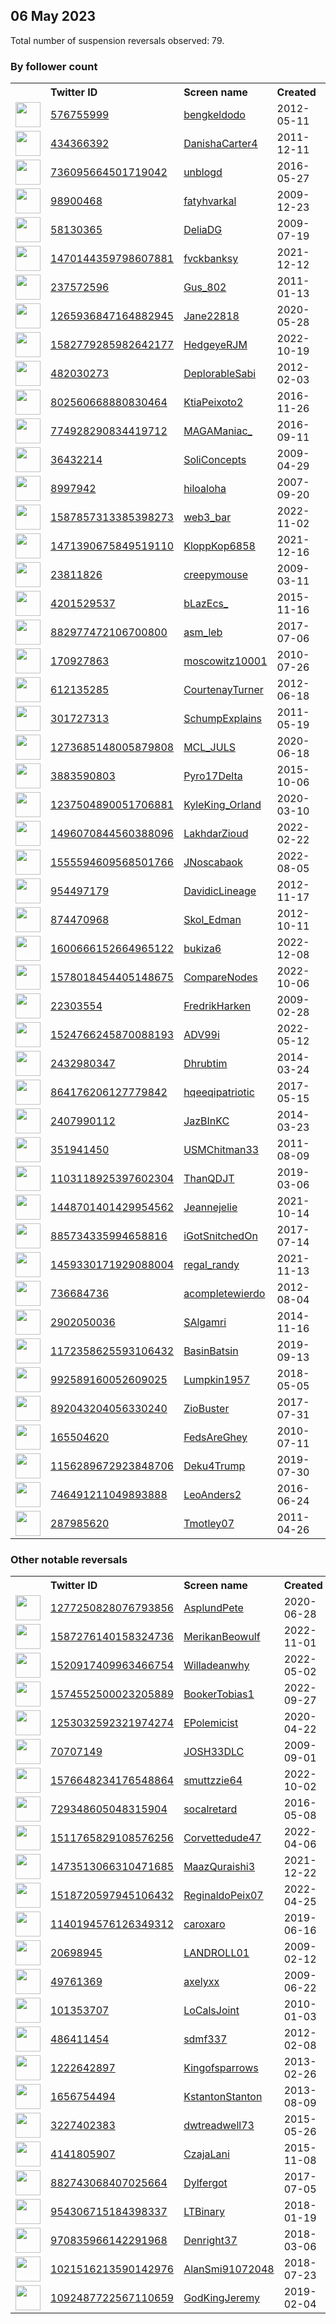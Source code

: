 
## 06 May 2023
Total number of suspension reversals observed: 79.

### By follower count
<table><tr><th></th><th align="left">Twitter ID</th><th align="left">Screen name</th>
<th align="left">Created</th><th align="left">Status</th><th align="left">Suspended</th><th align="left">Followers</th>
<tr><td><a href="https://pbs.twimg.com/profile_images/1403786421039603712/aUW-UXBY_normal.jpg"><img src="https://pbs.twimg.com/profile_images/1403786421039603712/aUW-UXBY_normal.jpg" width="40px" height="40px" align="center"/></a></td><td><a href="https://twitter.com/intent/user?user_id=576755999">576755999</a></td><td><a href="https://twitter.com/bengkeldodo">bengkeldodo</a></td><td>2012-05-11</td><td align="center"></td><td>2023-05-03</td><td>33933</td></tr>
<tr><td><a href="https://pbs.twimg.com/profile_images/1643625831711883269/URzeASNr_normal.jpg"><img src="https://pbs.twimg.com/profile_images/1643625831711883269/URzeASNr_normal.jpg" width="40px" height="40px" align="center"/></a></td><td><a href="https://twitter.com/intent/user?user_id=434366392">434366392</a></td><td><a href="https://twitter.com/DanishaCarter4">DanishaCarter4</a></td><td>2011-12-11</td><td align="center"></td><td>2023-05-01</td><td>26219</td></tr>
<tr><td><a href="https://pbs.twimg.com/profile_images/1616427936621502464/Y9bmqSZX_normal.jpg"><img src="https://pbs.twimg.com/profile_images/1616427936621502464/Y9bmqSZX_normal.jpg" width="40px" height="40px" align="center"/></a></td><td><a href="https://twitter.com/intent/user?user_id=736095664501719042">736095664501719042</a></td><td><a href="https://twitter.com/unblogd">unblogd</a></td><td>2016-05-27</td><td align="center"></td><td>2023-04-27</td><td>19957</td></tr>
<tr><td><a href="https://pbs.twimg.com/profile_images/1623655284114616320/aydbmgZo_normal.jpg"><img src="https://pbs.twimg.com/profile_images/1623655284114616320/aydbmgZo_normal.jpg" width="40px" height="40px" align="center"/></a></td><td><a href="https://twitter.com/intent/user?user_id=98900468">98900468</a></td><td><a href="https://twitter.com/fatyhvarkal">fatyhvarkal</a></td><td>2009-12-23</td><td align="center"></td><td>2023-02-27</td><td>17284</td></tr>
<tr><td><a href="https://pbs.twimg.com/profile_images/1655754679731494913/7YMbIEqX_normal.jpg"><img src="https://pbs.twimg.com/profile_images/1655754679731494913/7YMbIEqX_normal.jpg" width="40px" height="40px" align="center"/></a></td><td><a href="https://twitter.com/intent/user?user_id=58130365">58130365</a></td><td><a href="https://twitter.com/DeliaDG">DeliaDG</a></td><td>2009-07-19</td><td align="center"></td><td></td><td>16082</td></tr>
<tr><td><a href="https://pbs.twimg.com/profile_images/1595302330727022594/bFQ_6dnB_normal.jpg"><img src="https://pbs.twimg.com/profile_images/1595302330727022594/bFQ_6dnB_normal.jpg" width="40px" height="40px" align="center"/></a></td><td><a href="https://twitter.com/intent/user?user_id=1470144359798607881">1470144359798607881</a></td><td><a href="https://twitter.com/fvckbanksy">fvckbanksy</a></td><td>2021-12-12</td><td align="center"></td><td>2022-11-23</td><td>6910</td></tr>
<tr><td><a href="https://pbs.twimg.com/profile_images/1550279125394505728/BS6shKKs_normal.jpg"><img src="https://pbs.twimg.com/profile_images/1550279125394505728/BS6shKKs_normal.jpg" width="40px" height="40px" align="center"/></a></td><td><a href="https://twitter.com/intent/user?user_id=237572596">237572596</a></td><td><a href="https://twitter.com/Gus_802">Gus_802</a></td><td>2011-01-13</td><td align="center"></td><td>2023-05-01</td><td>5284</td></tr>
<tr><td><a href="https://pbs.twimg.com/profile_images/1654744801479213065/6CChQ4eK_normal.jpg"><img src="https://pbs.twimg.com/profile_images/1654744801479213065/6CChQ4eK_normal.jpg" width="40px" height="40px" align="center"/></a></td><td><a href="https://twitter.com/intent/user?user_id=1265936847164882945">1265936847164882945</a></td><td><a href="https://twitter.com/Jane22818">Jane22818</a></td><td>2020-05-28</td><td align="center"></td><td>2023-03-25</td><td>4321</td></tr>
<tr><td><a href="https://pbs.twimg.com/profile_images/1582794689673105408/7AEioDRW_normal.jpg"><img src="https://pbs.twimg.com/profile_images/1582794689673105408/7AEioDRW_normal.jpg" width="40px" height="40px" align="center"/></a></td><td><a href="https://twitter.com/intent/user?user_id=1582779285982642177">1582779285982642177</a></td><td><a href="https://twitter.com/HedgeyeRJM">HedgeyeRJM</a></td><td>2022-10-19</td><td align="center"></td><td>2023-02-16</td><td>4258</td></tr>
<tr><td><a href="https://pbs.twimg.com/profile_images/1658620623210397708/MLv5ylti_normal.jpg"><img src="https://pbs.twimg.com/profile_images/1658620623210397708/MLv5ylti_normal.jpg" width="40px" height="40px" align="center"/></a></td><td><a href="https://twitter.com/intent/user?user_id=482030273">482030273</a></td><td><a href="https://twitter.com/DeplorableSabi">DeplorableSabi</a></td><td>2012-02-03</td><td align="center"></td><td></td><td>4158</td></tr>
<tr><td><a href="https://pbs.twimg.com/profile_images/1654274527331745792/2zjXzMAa_normal.jpg"><img src="https://pbs.twimg.com/profile_images/1654274527331745792/2zjXzMAa_normal.jpg" width="40px" height="40px" align="center"/></a></td><td><a href="https://twitter.com/intent/user?user_id=802560668880830464">802560668880830464</a></td><td><a href="https://twitter.com/KtiaPeixoto2">KtiaPeixoto2</a></td><td>2016-11-26</td><td align="center"></td><td>2022-10-10</td><td>4092</td></tr>
<tr><td><a href="https://pbs.twimg.com/profile_images/1149730066269704192/jiDE21Vn_normal.jpg"><img src="https://pbs.twimg.com/profile_images/1149730066269704192/jiDE21Vn_normal.jpg" width="40px" height="40px" align="center"/></a></td><td><a href="https://twitter.com/intent/user?user_id=774928290834419712">774928290834419712</a></td><td><a href="https://twitter.com/MAGAManiac_">MAGAManiac_</a></td><td>2016-09-11</td><td align="center"></td><td></td><td>3541</td></tr>
<tr><td><a href="https://pbs.twimg.com/profile_images/1653800936173879297/JJqqMXuC_normal.jpg"><img src="https://pbs.twimg.com/profile_images/1653800936173879297/JJqqMXuC_normal.jpg" width="40px" height="40px" align="center"/></a></td><td><a href="https://twitter.com/intent/user?user_id=36432214">36432214</a></td><td><a href="https://twitter.com/SoliConcepts">SoliConcepts</a></td><td>2009-04-29</td><td align="center"></td><td>2023-05-03</td><td>3470</td></tr>
<tr><td><a href="https://pbs.twimg.com/profile_images/1657121639551868928/WeeOPcuT_normal.jpg"><img src="https://pbs.twimg.com/profile_images/1657121639551868928/WeeOPcuT_normal.jpg" width="40px" height="40px" align="center"/></a></td><td><a href="https://twitter.com/intent/user?user_id=8997942">8997942</a></td><td><a href="https://twitter.com/hiloaloha">hiloaloha</a></td><td>2007-09-20</td><td align="center"></td><td>2022-03-05</td><td>3423</td></tr>
<tr><td><a href="https://pbs.twimg.com/profile_images/1590807514764943367/XjYmYRhe_normal.jpg"><img src="https://pbs.twimg.com/profile_images/1590807514764943367/XjYmYRhe_normal.jpg" width="40px" height="40px" align="center"/></a></td><td><a href="https://twitter.com/intent/user?user_id=1587857313385398273">1587857313385398273</a></td><td><a href="https://twitter.com/web3_bar">web3_bar</a></td><td>2022-11-02</td><td align="center"></td><td>2023-05-03</td><td>2938</td></tr>
<tr><td><a href="https://pbs.twimg.com/profile_images/1635462288617652226/J6j8rTjT_normal.jpg"><img src="https://pbs.twimg.com/profile_images/1635462288617652226/J6j8rTjT_normal.jpg" width="40px" height="40px" align="center"/></a></td><td><a href="https://twitter.com/intent/user?user_id=1471390675849519110">1471390675849519110</a></td><td><a href="https://twitter.com/KloppKop6858">KloppKop6858</a></td><td>2021-12-16</td><td align="center"></td><td>2023-04-27</td><td>2802</td></tr>
<tr><td><a href="https://pbs.twimg.com/profile_images/1357401806783934464/AVfml7TR_normal.jpg"><img src="https://pbs.twimg.com/profile_images/1357401806783934464/AVfml7TR_normal.jpg" width="40px" height="40px" align="center"/></a></td><td><a href="https://twitter.com/intent/user?user_id=23811826">23811826</a></td><td><a href="https://twitter.com/creepymouse">creepymouse</a></td><td>2009-03-11</td><td align="center"></td><td>2022-11-11</td><td>2038</td></tr>
<tr><td><a href="https://pbs.twimg.com/profile_images/1649420272464809986/bNYXrI69_normal.jpg"><img src="https://pbs.twimg.com/profile_images/1649420272464809986/bNYXrI69_normal.jpg" width="40px" height="40px" align="center"/></a></td><td><a href="https://twitter.com/intent/user?user_id=4201529537">4201529537</a></td><td><a href="https://twitter.com/bLazEcs_">bLazEcs_</a></td><td>2015-11-16</td><td align="center"></td><td>2023-05-03</td><td>1913</td></tr>
<tr><td><a href="https://pbs.twimg.com/profile_images/1512841881822150656/gI2h6bbe_normal.jpg"><img src="https://pbs.twimg.com/profile_images/1512841881822150656/gI2h6bbe_normal.jpg" width="40px" height="40px" align="center"/></a></td><td><a href="https://twitter.com/intent/user?user_id=882977472106700800">882977472106700800</a></td><td><a href="https://twitter.com/asm_leb">asm_leb</a></td><td>2017-07-06</td><td align="center"></td><td>2022-04-27</td><td>1908</td></tr>
<tr><td><a href="https://pbs.twimg.com/profile_images/1253882806708641797/dV4Ec1xH_normal.jpg"><img src="https://pbs.twimg.com/profile_images/1253882806708641797/dV4Ec1xH_normal.jpg" width="40px" height="40px" align="center"/></a></td><td><a href="https://twitter.com/intent/user?user_id=170927863">170927863</a></td><td><a href="https://twitter.com/moscowitz10001">moscowitz10001</a></td><td>2010-07-26</td><td align="center"></td><td>2023-05-04</td><td>1565</td></tr>
<tr><td><a href="https://pbs.twimg.com/profile_images/1378516906211037184/ylg8990N_normal.jpg"><img src="https://pbs.twimg.com/profile_images/1378516906211037184/ylg8990N_normal.jpg" width="40px" height="40px" align="center"/></a></td><td><a href="https://twitter.com/intent/user?user_id=612135285">612135285</a></td><td><a href="https://twitter.com/CourtenayTurner">CourtenayTurner</a></td><td>2012-06-18</td><td align="center"></td><td>2022-08-04</td><td>1408</td></tr>
<tr><td><a href="https://pbs.twimg.com/profile_images/1398091707691024386/bzMn5ljb_normal.jpg"><img src="https://pbs.twimg.com/profile_images/1398091707691024386/bzMn5ljb_normal.jpg" width="40px" height="40px" align="center"/></a></td><td><a href="https://twitter.com/intent/user?user_id=301727313">301727313</a></td><td><a href="https://twitter.com/SchumpExplains">SchumpExplains</a></td><td>2011-05-19</td><td align="center"></td><td>2022-11-17</td><td>1365</td></tr>
<tr><td><a href="https://pbs.twimg.com/profile_images/1655092270821933056/rZfULFil_normal.jpg"><img src="https://pbs.twimg.com/profile_images/1655092270821933056/rZfULFil_normal.jpg" width="40px" height="40px" align="center"/></a></td><td><a href="https://twitter.com/intent/user?user_id=1273685148005879808">1273685148005879808</a></td><td><a href="https://twitter.com/MCL_JULS">MCL_JULS</a></td><td>2020-06-18</td><td align="center"></td><td>2023-04-26</td><td>1362</td></tr>
<tr><td><a href="https://pbs.twimg.com/profile_images/1314618415076847616/znkLGksd_normal.jpg"><img src="https://pbs.twimg.com/profile_images/1314618415076847616/znkLGksd_normal.jpg" width="40px" height="40px" align="center"/></a></td><td><a href="https://twitter.com/intent/user?user_id=3883590803">3883590803</a></td><td><a href="https://twitter.com/Pyro17Delta">Pyro17Delta</a></td><td>2015-10-06</td><td align="center"></td><td></td><td>1327</td></tr>
<tr><td><a href="https://pbs.twimg.com/profile_images/1655977332060848136/ekLI1Gyc_normal.jpg"><img src="https://pbs.twimg.com/profile_images/1655977332060848136/ekLI1Gyc_normal.jpg" width="40px" height="40px" align="center"/></a></td><td><a href="https://twitter.com/intent/user?user_id=1237504890051706881">1237504890051706881</a></td><td><a href="https://twitter.com/KyleKing_Orland">KyleKing_Orland</a></td><td>2020-03-10</td><td align="center"></td><td></td><td>1314</td></tr>
<tr><td><a href="https://pbs.twimg.com/profile_images/1655783640184369152/nZ75PKjO_normal.jpg"><img src="https://pbs.twimg.com/profile_images/1655783640184369152/nZ75PKjO_normal.jpg" width="40px" height="40px" align="center"/></a></td><td><a href="https://twitter.com/intent/user?user_id=1496070844560388096">1496070844560388096</a></td><td><a href="https://twitter.com/LakhdarZioud">LakhdarZioud</a></td><td>2022-02-22</td><td align="center"></td><td>2023-03-02</td><td>1039</td></tr>
<tr><td><a href="https://pbs.twimg.com/profile_images/1555594872899371008/D9TNNWys_normal.jpg"><img src="https://pbs.twimg.com/profile_images/1555594872899371008/D9TNNWys_normal.jpg" width="40px" height="40px" align="center"/></a></td><td><a href="https://twitter.com/intent/user?user_id=1555594609568501766">1555594609568501766</a></td><td><a href="https://twitter.com/JNoscabaok">JNoscabaok</a></td><td>2022-08-05</td><td align="center"></td><td>2023-04-18</td><td>1006</td></tr>
<tr><td><a href="https://pbs.twimg.com/profile_images/545275847699992576/eLJWAhCu_normal.jpeg"><img src="https://pbs.twimg.com/profile_images/545275847699992576/eLJWAhCu_normal.jpeg" width="40px" height="40px" align="center"/></a></td><td><a href="https://twitter.com/intent/user?user_id=954497179">954497179</a></td><td><a href="https://twitter.com/DavidicLineage">DavidicLineage</a></td><td>2012-11-17</td><td align="center"></td><td></td><td>887</td></tr>
<tr><td><a href="https://pbs.twimg.com/profile_images/1656297275012808704/ssrH_cvP_normal.jpg"><img src="https://pbs.twimg.com/profile_images/1656297275012808704/ssrH_cvP_normal.jpg" width="40px" height="40px" align="center"/></a></td><td><a href="https://twitter.com/intent/user?user_id=874470968">874470968</a></td><td><a href="https://twitter.com/Skol_Edman">Skol_Edman</a></td><td>2012-10-11</td><td align="center"></td><td>2023-04-05</td><td>856</td></tr>
<tr><td><a href="https://pbs.twimg.com/profile_images/1630097689781190656/hi_hvOqE_normal.jpg"><img src="https://pbs.twimg.com/profile_images/1630097689781190656/hi_hvOqE_normal.jpg" width="40px" height="40px" align="center"/></a></td><td><a href="https://twitter.com/intent/user?user_id=1600666152664965122">1600666152664965122</a></td><td><a href="https://twitter.com/bukiza6">bukiza6</a></td><td>2022-12-08</td><td align="center"></td><td>2023-04-26</td><td>777</td></tr>
<tr><td><a href="https://pbs.twimg.com/profile_images/1638916956941168640/se8hfRFp_normal.png"><img src="https://pbs.twimg.com/profile_images/1638916956941168640/se8hfRFp_normal.png" width="40px" height="40px" align="center"/></a></td><td><a href="https://twitter.com/intent/user?user_id=1578018454405148675">1578018454405148675</a></td><td><a href="https://twitter.com/CompareNodes">CompareNodes</a></td><td>2022-10-06</td><td align="center"></td><td>2023-03-10</td><td>602</td></tr>
<tr><td><a href="https://pbs.twimg.com/profile_images/571295060/FredrikHarken_SVV2b_normal.jpg"><img src="https://pbs.twimg.com/profile_images/571295060/FredrikHarken_SVV2b_normal.jpg" width="40px" height="40px" align="center"/></a></td><td><a href="https://twitter.com/intent/user?user_id=22303554">22303554</a></td><td><a href="https://twitter.com/FredrikHarken">FredrikHarken</a></td><td>2009-02-28</td><td align="center"></td><td>2022-11-24</td><td>572</td></tr>
<tr><td><a href="https://pbs.twimg.com/profile_images/1556655019469942784/7wdjte8o_normal.jpg"><img src="https://pbs.twimg.com/profile_images/1556655019469942784/7wdjte8o_normal.jpg" width="40px" height="40px" align="center"/></a></td><td><a href="https://twitter.com/intent/user?user_id=1524766245870088193">1524766245870088193</a></td><td><a href="https://twitter.com/ADV99i">ADV99i</a></td><td>2022-05-12</td><td align="center"></td><td>2022-09-11</td><td>512</td></tr>
<tr><td><a href="https://pbs.twimg.com/profile_images/1651301797376426006/dFLFtZyg_normal.jpg"><img src="https://pbs.twimg.com/profile_images/1651301797376426006/dFLFtZyg_normal.jpg" width="40px" height="40px" align="center"/></a></td><td><a href="https://twitter.com/intent/user?user_id=2432980347">2432980347</a></td><td><a href="https://twitter.com/Dhrubtim">Dhrubtim</a></td><td>2014-03-24</td><td align="center"></td><td>2023-01-18</td><td>505</td></tr>
<tr><td><a href="https://pbs.twimg.com/profile_images/1611086815506620429/nvJ1WlG5_normal.jpg"><img src="https://pbs.twimg.com/profile_images/1611086815506620429/nvJ1WlG5_normal.jpg" width="40px" height="40px" align="center"/></a></td><td><a href="https://twitter.com/intent/user?user_id=864176206127779842">864176206127779842</a></td><td><a href="https://twitter.com/hqeeqipatriotic">hqeeqipatriotic</a></td><td>2017-05-15</td><td align="center"></td><td>2023-05-03</td><td>471</td></tr>
<tr><td><a href="https://pbs.twimg.com/profile_images/1000841952370266112/0RZRjld2_normal.jpg"><img src="https://pbs.twimg.com/profile_images/1000841952370266112/0RZRjld2_normal.jpg" width="40px" height="40px" align="center"/></a></td><td><a href="https://twitter.com/intent/user?user_id=2407990112">2407990112</a></td><td><a href="https://twitter.com/JazBInKC">JazBInKC</a></td><td>2014-03-23</td><td align="center"></td><td></td><td>394</td></tr>
<tr><td><a href="https://pbs.twimg.com/profile_images/1655431683716395009/oWrdB1GU_normal.jpg"><img src="https://pbs.twimg.com/profile_images/1655431683716395009/oWrdB1GU_normal.jpg" width="40px" height="40px" align="center"/></a></td><td><a href="https://twitter.com/intent/user?user_id=351941450">351941450</a></td><td><a href="https://twitter.com/USMChitman33">USMChitman33</a></td><td>2011-08-09</td><td align="center"></td><td></td><td>319</td></tr>
<tr><td><a href="https://pbs.twimg.com/profile_images/1276204019371786241/wWehW-wp_normal.jpg"><img src="https://pbs.twimg.com/profile_images/1276204019371786241/wWehW-wp_normal.jpg" width="40px" height="40px" align="center"/></a></td><td><a href="https://twitter.com/intent/user?user_id=1103118925397602304">1103118925397602304</a></td><td><a href="https://twitter.com/ThanQDJT">ThanQDJT</a></td><td>2019-03-06</td><td align="center"></td><td></td><td>285</td></tr>
<tr><td><a href="https://pbs.twimg.com/profile_images/1448707159374565385/sdNO8UZe_normal.jpg"><img src="https://pbs.twimg.com/profile_images/1448707159374565385/sdNO8UZe_normal.jpg" width="40px" height="40px" align="center"/></a></td><td><a href="https://twitter.com/intent/user?user_id=1448701401429954562">1448701401429954562</a></td><td><a href="https://twitter.com/Jeannejelie">Jeannejelie</a></td><td>2021-10-14</td><td align="center"></td><td>2023-04-21</td><td>274</td></tr>
<tr><td><a href="https://pbs.twimg.com/profile_images/1426934883243364353/UAHN3-yd_normal.jpg"><img src="https://pbs.twimg.com/profile_images/1426934883243364353/UAHN3-yd_normal.jpg" width="40px" height="40px" align="center"/></a></td><td><a href="https://twitter.com/intent/user?user_id=885734335994658816">885734335994658816</a></td><td><a href="https://twitter.com/iGotSnitchedOn">iGotSnitchedOn</a></td><td>2017-07-14</td><td align="center">🔒</td><td>2022-10-05</td><td>232</td></tr>
<tr><td><a href="https://pbs.twimg.com/profile_images/1524181012682620929/rS9nJfWD_normal.jpg"><img src="https://pbs.twimg.com/profile_images/1524181012682620929/rS9nJfWD_normal.jpg" width="40px" height="40px" align="center"/></a></td><td><a href="https://twitter.com/intent/user?user_id=1459330171929088004">1459330171929088004</a></td><td><a href="https://twitter.com/regal_randy">regal_randy</a></td><td>2021-11-13</td><td align="center"></td><td>2023-04-29</td><td>173</td></tr>
<tr><td><a href="https://pbs.twimg.com/profile_images/1655520338694795266/45q6gbuv_normal.jpg"><img src="https://pbs.twimg.com/profile_images/1655520338694795266/45q6gbuv_normal.jpg" width="40px" height="40px" align="center"/></a></td><td><a href="https://twitter.com/intent/user?user_id=736684736">736684736</a></td><td><a href="https://twitter.com/acompletewierdo">acompletewierdo</a></td><td>2012-08-04</td><td align="center"></td><td>2023-04-26</td><td>169</td></tr>
<tr><td><a href="https://pbs.twimg.com/profile_images/1496185520673722371/EX5tqwqA_normal.jpg"><img src="https://pbs.twimg.com/profile_images/1496185520673722371/EX5tqwqA_normal.jpg" width="40px" height="40px" align="center"/></a></td><td><a href="https://twitter.com/intent/user?user_id=2902050036">2902050036</a></td><td><a href="https://twitter.com/SAlgamri">SAlgamri</a></td><td>2014-11-16</td><td align="center"></td><td>2023-05-01</td><td>167</td></tr>
<tr><td><a href="https://pbs.twimg.com/profile_images/1172653893605580800/abwDffQt_normal.jpg"><img src="https://pbs.twimg.com/profile_images/1172653893605580800/abwDffQt_normal.jpg" width="40px" height="40px" align="center"/></a></td><td><a href="https://twitter.com/intent/user?user_id=1172358625593106432">1172358625593106432</a></td><td><a href="https://twitter.com/BasinBatsin">BasinBatsin</a></td><td>2019-09-13</td><td align="center"></td><td></td><td>165</td></tr>
<tr><td><a href="https://pbs.twimg.com/profile_images/992597842328879104/3-IA4LMJ_normal.jpg"><img src="https://pbs.twimg.com/profile_images/992597842328879104/3-IA4LMJ_normal.jpg" width="40px" height="40px" align="center"/></a></td><td><a href="https://twitter.com/intent/user?user_id=992589160052609025">992589160052609025</a></td><td><a href="https://twitter.com/Lumpkin1957">Lumpkin1957</a></td><td>2018-05-05</td><td align="center"></td><td></td><td>154</td></tr>
<tr><td><a href="https://pbs.twimg.com/profile_images/954927312838967297/kJUMDUnz_normal.jpg"><img src="https://pbs.twimg.com/profile_images/954927312838967297/kJUMDUnz_normal.jpg" width="40px" height="40px" align="center"/></a></td><td><a href="https://twitter.com/intent/user?user_id=892043204056330240">892043204056330240</a></td><td><a href="https://twitter.com/ZioBuster">ZioBuster</a></td><td>2017-07-31</td><td align="center"></td><td></td><td>132</td></tr>
<tr><td><a href="https://pbs.twimg.com/profile_images/1658229913491582978/kmOW-7dw_normal.jpg"><img src="https://pbs.twimg.com/profile_images/1658229913491582978/kmOW-7dw_normal.jpg" width="40px" height="40px" align="center"/></a></td><td><a href="https://twitter.com/intent/user?user_id=165504620">165504620</a></td><td><a href="https://twitter.com/FedsAreGhey">FedsAreGhey</a></td><td>2010-07-11</td><td align="center"></td><td>2022-04-23</td><td>125</td></tr>
<tr><td><a href="https://pbs.twimg.com/profile_images/1654662801837920256/XEquYL8V_normal.jpg"><img src="https://pbs.twimg.com/profile_images/1654662801837920256/XEquYL8V_normal.jpg" width="40px" height="40px" align="center"/></a></td><td><a href="https://twitter.com/intent/user?user_id=1156289672923848706">1156289672923848706</a></td><td><a href="https://twitter.com/Deku4Trump">Deku4Trump</a></td><td>2019-07-30</td><td align="center"></td><td></td><td>122</td></tr>
<tr><td><a href="https://pbs.twimg.com/profile_images/1109441343460425730/Y4KLmWCL_normal.jpg"><img src="https://pbs.twimg.com/profile_images/1109441343460425730/Y4KLmWCL_normal.jpg" width="40px" height="40px" align="center"/></a></td><td><a href="https://twitter.com/intent/user?user_id=746491211049893888">746491211049893888</a></td><td><a href="https://twitter.com/LeoAnders2">LeoAnders2</a></td><td>2016-06-24</td><td align="center"></td><td></td><td>119</td></tr>
<tr><td><a href="https://pbs.twimg.com/profile_images/1264524595438051329/U_3FFC0c_normal.jpg"><img src="https://pbs.twimg.com/profile_images/1264524595438051329/U_3FFC0c_normal.jpg" width="40px" height="40px" align="center"/></a></td><td><a href="https://twitter.com/intent/user?user_id=287985620">287985620</a></td><td><a href="https://twitter.com/Tmotley07">Tmotley07</a></td><td>2011-04-26</td><td align="center"></td><td></td><td>103</td></tr>
</table>

### Other notable reversals
<table><tr><th></th><th align="left">Twitter ID</th><th align="left">Screen name</th>
<th align="left">Created</th><th align="left">Status</th><th align="left">Suspended</th><th align="left">Followers</th>
<tr><td><a href="https://pbs.twimg.com/profile_images/1594017872401121281/FCMnoVu-_normal.jpg"><img src="https://pbs.twimg.com/profile_images/1594017872401121281/FCMnoVu-_normal.jpg" width="40px" height="40px" align="center"/></a></td><td><a href="https://twitter.com/intent/user?user_id=1277250828076793856">1277250828076793856</a></td><td><a href="https://twitter.com/AsplundPete">AsplundPete</a></td><td>2020-06-28</td><td align="center"></td><td>2022-12-02</td><td>13</td></tr>
<tr><td><a href="https://pbs.twimg.com/profile_images/1654717277994975232/TXvaPNpJ_normal.jpg"><img src="https://pbs.twimg.com/profile_images/1654717277994975232/TXvaPNpJ_normal.jpg" width="40px" height="40px" align="center"/></a></td><td><a href="https://twitter.com/intent/user?user_id=1587276140158324736">1587276140158324736</a></td><td><a href="https://twitter.com/MerikanBeowulf">MerikanBeowulf</a></td><td>2022-11-01</td><td align="center"></td><td>2022-12-01</td><td>51</td></tr>
<tr><td><a href="https://pbs.twimg.com/profile_images/1520917979801608192/9HGMjtSR_normal.jpg"><img src="https://pbs.twimg.com/profile_images/1520917979801608192/9HGMjtSR_normal.jpg" width="40px" height="40px" align="center"/></a></td><td><a href="https://twitter.com/intent/user?user_id=1520917409963466754">1520917409963466754</a></td><td><a href="https://twitter.com/Willadeanwhy">Willadeanwhy</a></td><td>2022-05-02</td><td align="center"></td><td>2022-11-30</td><td>42</td></tr>
<tr><td><a href="https://pbs.twimg.com/profile_images/1574915079182614529/d69hXmGZ_normal.jpg"><img src="https://pbs.twimg.com/profile_images/1574915079182614529/d69hXmGZ_normal.jpg" width="40px" height="40px" align="center"/></a></td><td><a href="https://twitter.com/intent/user?user_id=1574552500023205889">1574552500023205889</a></td><td><a href="https://twitter.com/BookerTobias1">BookerTobias1</a></td><td>2022-09-27</td><td align="center"></td><td>2022-12-30</td><td>27</td></tr>
<tr><td><a href="https://pbs.twimg.com/profile_images/1277265880766873602/ah0UIbid_normal.jpg"><img src="https://pbs.twimg.com/profile_images/1277265880766873602/ah0UIbid_normal.jpg" width="40px" height="40px" align="center"/></a></td><td><a href="https://twitter.com/intent/user?user_id=1253032592321974274">1253032592321974274</a></td><td><a href="https://twitter.com/EPolemicist">EPolemicist</a></td><td>2020-04-22</td><td align="center"></td><td>2022-12-12</td><td>39</td></tr>
<tr><td><a href="https://pbs.twimg.com/profile_images/668435805648482304/2PpL6FN8_normal.jpg"><img src="https://pbs.twimg.com/profile_images/668435805648482304/2PpL6FN8_normal.jpg" width="40px" height="40px" align="center"/></a></td><td><a href="https://twitter.com/intent/user?user_id=70707149">70707149</a></td><td><a href="https://twitter.com/JOSH33DLC">JOSH33DLC</a></td><td>2009-09-01</td><td align="center"></td><td>2023-03-12</td><td>66</td></tr>
<tr><td><a href="https://pbs.twimg.com/profile_images/1654892892203151360/o8luYFYb_normal.jpg"><img src="https://pbs.twimg.com/profile_images/1654892892203151360/o8luYFYb_normal.jpg" width="40px" height="40px" align="center"/></a></td><td><a href="https://twitter.com/intent/user?user_id=1576648234176548864">1576648234176548864</a></td><td><a href="https://twitter.com/smuttzzie64">smuttzzie64</a></td><td>2022-10-02</td><td align="center"></td><td>2022-10-08</td><td>10</td></tr>
<tr><td><a href="https://pbs.twimg.com/profile_images/1653250031292649473/N0e4DoBg_normal.jpg"><img src="https://pbs.twimg.com/profile_images/1653250031292649473/N0e4DoBg_normal.jpg" width="40px" height="40px" align="center"/></a></td><td><a href="https://twitter.com/intent/user?user_id=729348605048315904">729348605048315904</a></td><td><a href="https://twitter.com/socalretard">socalretard</a></td><td>2016-05-08</td><td align="center"></td><td>2022-03-23</td><td>12</td></tr>
<tr><td><a href="https://abs.twimg.com/sticky/default_profile_images/default_profile_normal.png"><img src="https://abs.twimg.com/sticky/default_profile_images/default_profile_normal.png" width="40px" height="40px" align="center"/></a></td><td><a href="https://twitter.com/intent/user?user_id=1511765829108576256">1511765829108576256</a></td><td><a href="https://twitter.com/Corvettedude47">Corvettedude47</a></td><td>2022-04-06</td><td align="center"></td><td>2022-11-08</td><td>8</td></tr>
<tr><td><a href="https://pbs.twimg.com/profile_images/1658180333118914560/XoQRWMuU_normal.jpg"><img src="https://pbs.twimg.com/profile_images/1658180333118914560/XoQRWMuU_normal.jpg" width="40px" height="40px" align="center"/></a></td><td><a href="https://twitter.com/intent/user?user_id=1473513066310471685">1473513066310471685</a></td><td><a href="https://twitter.com/MaazQuraishi3">MaazQuraishi3</a></td><td>2021-12-22</td><td align="center"></td><td>2022-10-25</td><td>24</td></tr>
<tr><td><a href="https://pbs.twimg.com/profile_images/1518738497032658946/lm8mp4zR_normal.jpg"><img src="https://pbs.twimg.com/profile_images/1518738497032658946/lm8mp4zR_normal.jpg" width="40px" height="40px" align="center"/></a></td><td><a href="https://twitter.com/intent/user?user_id=1518720597945106432">1518720597945106432</a></td><td><a href="https://twitter.com/ReginaldoPeix07">ReginaldoPeix07</a></td><td>2022-04-25</td><td align="center"></td><td>2022-09-12</td><td>32</td></tr>
<tr><td><a href="https://pbs.twimg.com/profile_images/1488402441892777985/6lSVK-jk_normal.jpg"><img src="https://pbs.twimg.com/profile_images/1488402441892777985/6lSVK-jk_normal.jpg" width="40px" height="40px" align="center"/></a></td><td><a href="https://twitter.com/intent/user?user_id=1140194576126349312">1140194576126349312</a></td><td><a href="https://twitter.com/caroxaro">caroxaro</a></td><td>2019-06-16</td><td align="center"></td><td>2022-06-19</td><td>92</td></tr>
<tr><td><a href="https://abs.twimg.com/sticky/default_profile_images/default_profile_normal.png"><img src="https://abs.twimg.com/sticky/default_profile_images/default_profile_normal.png" width="40px" height="40px" align="center"/></a></td><td><a href="https://twitter.com/intent/user?user_id=20698945">20698945</a></td><td><a href="https://twitter.com/LANDROLL01">LANDROLL01</a></td><td>2009-02-12</td><td align="center"></td><td></td><td>70</td></tr>
<tr><td><a href="https://pbs.twimg.com/profile_images/1652024644331814937/t_SD4SHe_normal.jpg"><img src="https://pbs.twimg.com/profile_images/1652024644331814937/t_SD4SHe_normal.jpg" width="40px" height="40px" align="center"/></a></td><td><a href="https://twitter.com/intent/user?user_id=49761369">49761369</a></td><td><a href="https://twitter.com/axelyxx">axelyxx</a></td><td>2009-06-22</td><td align="center"></td><td></td><td>98</td></tr>
<tr><td><a href="https://pbs.twimg.com/profile_images/975250403825803264/tgeS-Yvx_normal.jpg"><img src="https://pbs.twimg.com/profile_images/975250403825803264/tgeS-Yvx_normal.jpg" width="40px" height="40px" align="center"/></a></td><td><a href="https://twitter.com/intent/user?user_id=101353707">101353707</a></td><td><a href="https://twitter.com/LoCalsJoint">LoCalsJoint</a></td><td>2010-01-03</td><td align="center"></td><td></td><td>48</td></tr>
<tr><td><a href="https://pbs.twimg.com/profile_images/1324978825177030656/ON6bYihQ_normal.jpg"><img src="https://pbs.twimg.com/profile_images/1324978825177030656/ON6bYihQ_normal.jpg" width="40px" height="40px" align="center"/></a></td><td><a href="https://twitter.com/intent/user?user_id=486411454">486411454</a></td><td><a href="https://twitter.com/sdmf337">sdmf337</a></td><td>2012-02-08</td><td align="center">🚫</td><td></td><td>42</td></tr>
<tr><td><a href="https://pbs.twimg.com/profile_images/1131859772888633345/0fcAijx8_normal.jpg"><img src="https://pbs.twimg.com/profile_images/1131859772888633345/0fcAijx8_normal.jpg" width="40px" height="40px" align="center"/></a></td><td><a href="https://twitter.com/intent/user?user_id=1222642897">1222642897</a></td><td><a href="https://twitter.com/Kingofsparrows">Kingofsparrows</a></td><td>2013-02-26</td><td align="center"></td><td></td><td>19</td></tr>
<tr><td><a href="https://pbs.twimg.com/profile_images/1135656817806258176/Upz0gYYa_normal.jpg"><img src="https://pbs.twimg.com/profile_images/1135656817806258176/Upz0gYYa_normal.jpg" width="40px" height="40px" align="center"/></a></td><td><a href="https://twitter.com/intent/user?user_id=1656754494">1656754494</a></td><td><a href="https://twitter.com/KstantonStanton">KstantonStanton</a></td><td>2013-08-09</td><td align="center"></td><td></td><td>37</td></tr>
<tr><td><a href="https://abs.twimg.com/sticky/default_profile_images/default_profile_normal.png"><img src="https://abs.twimg.com/sticky/default_profile_images/default_profile_normal.png" width="40px" height="40px" align="center"/></a></td><td><a href="https://twitter.com/intent/user?user_id=3227402383">3227402383</a></td><td><a href="https://twitter.com/dwtreadwell73">dwtreadwell73</a></td><td>2015-05-26</td><td align="center"></td><td></td><td>7</td></tr>
<tr><td><a href="https://abs.twimg.com/sticky/default_profile_images/default_profile_normal.png"><img src="https://abs.twimg.com/sticky/default_profile_images/default_profile_normal.png" width="40px" height="40px" align="center"/></a></td><td><a href="https://twitter.com/intent/user?user_id=4141805907">4141805907</a></td><td><a href="https://twitter.com/CzajaLani">CzajaLani</a></td><td>2015-11-08</td><td align="center"></td><td></td><td>87</td></tr>
<tr><td><a href="https://pbs.twimg.com/profile_images/883000535456108549/OaC2K_Hs_normal.jpg"><img src="https://pbs.twimg.com/profile_images/883000535456108549/OaC2K_Hs_normal.jpg" width="40px" height="40px" align="center"/></a></td><td><a href="https://twitter.com/intent/user?user_id=882743068407025664">882743068407025664</a></td><td><a href="https://twitter.com/Dylfergot">Dylfergot</a></td><td>2017-07-05</td><td align="center"></td><td>2023-05-03</td><td>14</td></tr>
<tr><td><a href="https://pbs.twimg.com/profile_images/1305592845219360775/CwPkqlpp_normal.jpg"><img src="https://pbs.twimg.com/profile_images/1305592845219360775/CwPkqlpp_normal.jpg" width="40px" height="40px" align="center"/></a></td><td><a href="https://twitter.com/intent/user?user_id=954306715184398337">954306715184398337</a></td><td><a href="https://twitter.com/LTBinary">LTBinary</a></td><td>2018-01-19</td><td align="center"></td><td></td><td>49</td></tr>
<tr><td><a href="https://abs.twimg.com/sticky/default_profile_images/default_profile_normal.png"><img src="https://abs.twimg.com/sticky/default_profile_images/default_profile_normal.png" width="40px" height="40px" align="center"/></a></td><td><a href="https://twitter.com/intent/user?user_id=970835966142291968">970835966142291968</a></td><td><a href="https://twitter.com/Denright37">Denright37</a></td><td>2018-03-06</td><td align="center"></td><td></td><td>29</td></tr>
<tr><td><a href="https://pbs.twimg.com/profile_images/1259543746036678656/bmjRdz6d_normal.jpg"><img src="https://pbs.twimg.com/profile_images/1259543746036678656/bmjRdz6d_normal.jpg" width="40px" height="40px" align="center"/></a></td><td><a href="https://twitter.com/intent/user?user_id=1021516213590142976">1021516213590142976</a></td><td><a href="https://twitter.com/AlanSmi91072048">AlanSmi91072048</a></td><td>2018-07-23</td><td align="center"></td><td></td><td>23</td></tr>
<tr><td><a href="https://pbs.twimg.com/profile_images/1654684638261006336/c9d6clrD_normal.jpg"><img src="https://pbs.twimg.com/profile_images/1654684638261006336/c9d6clrD_normal.jpg" width="40px" height="40px" align="center"/></a></td><td><a href="https://twitter.com/intent/user?user_id=1092487722567110659">1092487722567110659</a></td><td><a href="https://twitter.com/GodKingJeremy">GodKingJeremy</a></td><td>2019-02-04</td><td align="center"></td><td></td><td>90</td></tr>
</table>
